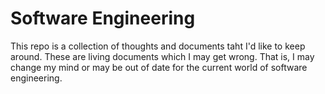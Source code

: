 # Software Engineering
This repo is a collection of thoughts and documents taht I'd like to keep around.  These are living documents which I may get wrong.  That is, I may change my mind or may be out of date for the current world of software engineering.

